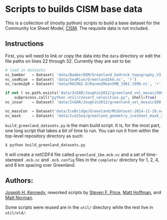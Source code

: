 Scripts to builds CISM base data
================================

This is a collection of (mostly python) scripts to build a base dataset for the
Community Ice Sheet Model, [CISM](https://github.com/CISM). The requisite data
is not included. 

Instructions
------------
First, you will need to link or copy the data into the `data` directory or edit
the file paths on lines 22 through 32. Currently they are set to be: 

```python
# load in datasets
nc_bamber   = Dataset( 'data/BamberDEM/Greenland_bedrock_topography_V3.nc', 'r') 
nc_seaRise  = Dataset( 'data/SeaRise/Greenland1km.nc', 'r')
nc_racmo2p0 = Dataset( 'data/RACMO2.0/Racmo2MeanSMB_1961-1990.nc', 'r')

if not ( os.path.exists('data/InSAR/Joughin2012/greenland_vel_mosaic500.nc') ):
    subprocess.call("python util/convert_velocities.py", shell=True)
nc_insar    = Dataset( 'data/InSAR/Joughin2012/greenland_vel_mosaic500.nc' , 'r')

nc_massCon  = Dataset('data/IceBridge/Greenland/MCdataset-2014-11-19.nc','r')
nc_mask     = Dataset( 'data/Ice2Sea/greenland_geometry_icesheet_mask_Zurich.nc' , 'r'  )
```


`build_greenland_datasets.py` is the main build script. It is, for the most
part, one long script that takes a bit of time to run. You can run it from
within the top-level repository directory as such:

```bash
$ python build_greenland_datasets.py
```

It will create a netCDF4 file called `greenland_1km.mcb.nc` and a set of
time-stamped `.mcb.nc` and `.mcb.config` files in the `complete/` directory for
1, 2, 4, and 8 km spacing over Greenland. 

Authors:
--------
[Joseph H. Kennedy](https://github.com/jhkennedy), reworked scripts by 
[Steven F. Price](https://github.com/stephenprice), 
[Matt Hoffman](https://github.com/matthewhoffman), and 
[Matt Norman](https://github.com/matthewhoffman). 

Some scripts were reused are in the `util/` directory while the rest live in `util/old/`. 
